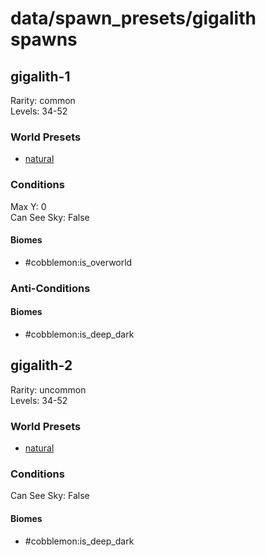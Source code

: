 # data/spawn_presets/gigalith spawns  
  
## gigalith-1  
Rarity: common  
Levels: 34-52  
  
### World Presets  
* [natural](/data/world_presets/natural.md)  
  
### Conditions  
Max Y: 0  
Can See Sky: False  
  
#### Biomes  
  * #cobblemon:is_overworld
  
  
### Anti-Conditions  
  
#### Biomes  
  * #cobblemon:is_deep_dark
  
  
## gigalith-2  
Rarity: uncommon  
Levels: 34-52  
  
### World Presets  
* [natural](/data/world_presets/natural.md)  
  
### Conditions  
Can See Sky: False  
  
#### Biomes  
  * #cobblemon:is_deep_dark
  
